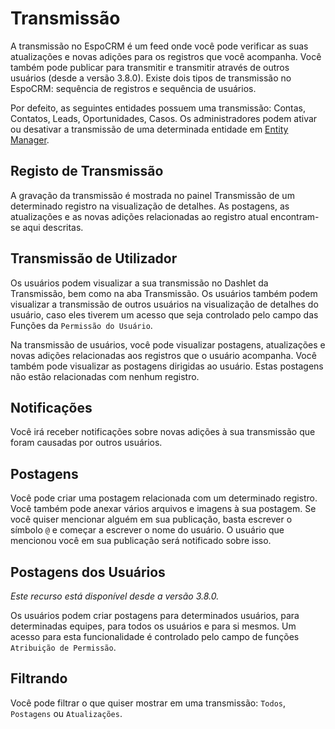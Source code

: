 # Transmissão

A transmissão no EspoCRM é um feed onde você pode verificar as suas atualizações e novas adições para os registros que você acompanha. Você também pode publicar para transmitir e transmitir através de outros usuários (desde a versão 3.8.0). Existe dois tipos de transmissão no EspoCRM: sequência de registros e sequência de usuários.

Por defeito, as seguintes entidades possuem uma transmissão: Contas, Contatos, Leads, Oportunidades, Casos. Os administradores podem ativar ou desativar a transmissão de uma determinada entidade em [Entity Manager](../administration/entity-manager.md).

## Registo de Transmissão

A gravação da transmissão é mostrada no painel Transmissão de um determinado registro na visualização de detalhes. As postagens, as atualizações e as novas adições relacionadas ao registro atual encontram-se aqui descritas.

## Transmissão de Utilizador

Os usuários podem visualizar a sua transmissão no Dashlet da Transmissão, bem como na aba Transmissão. Os usuários também podem visualizar a transmissão de outros usuários na visualização de detalhes do usuário, caso eles tiverem um acesso que seja controlado pelo campo das Funções da `Permissão do Usuário`.

Na transmissão de usuários, você pode visualizar postagens, atualizações e novas adições relacionadas aos registros que o usuário acompanha. Você também pode visualizar as postagens dirigidas ao usuário. Estas postagens não estão relacionadas com nenhum registro.

## Notificações

Você irá receber notificações sobre novas adições à sua transmissão que foram causadas por outros usuários.

## Postagens

Você pode criar uma postagem relacionada com um determinado registro. Você também pode anexar vários arquivos e imagens à sua postagem. Se você quiser mencionar alguém em sua publicação, basta escrever o símbolo `@` e começar a escrever o nome do usuário. O usuário que mencionou você em sua publicação será notificado sobre isso.

## Postagens dos Usuários

_Este recurso está disponível desde a versão 3.8.0._

Os usuários podem criar postagens para determinados usuários, para determinadas equipes, para todos os usuários e para si mesmos. Um acesso para esta funcionalidade é controlado pelo campo de funções `Atribuição de Permissão`.

## Filtrando

Você pode filtrar o que quiser mostrar em uma transmissão: `Todos`,` Postagens` ou `Atualizações`.

